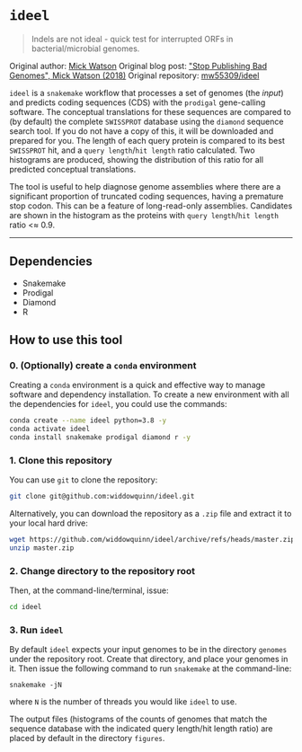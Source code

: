 # `ideel`

> Indels are not ideal - quick test for interrupted ORFs in bacterial/microbial genomes.

Original author: [Mick Watson](https://github.com/mw55309)
Original blog post: ["Stop Publishing Bad Genomes", Mick Watson (2018)](http://www.opiniomics.org/on-stuck-records-and-indel-errors-or-stop-publishing-bad-genomes/)
Original repository: [mw55309/ideel](https://github.com/mw55309/ideel)

`ideel` is a `snakemake` workflow that processes a set of genomes (the *input*) and predicts coding sequences (CDS) with the `prodigal` gene-calling software. The conceptual translations for these sequences are compared to (by default) the complete `SWISSPROT` database using the `diamond` sequence search tool. If you do not have a copy of this, it will be downloaded and prepared for you. The length of each query protein is compared to its best `SWISSPROT` hit, and a `query length`/`hit length` ratio calculated. Two histograms are produced, showing the distribution of this ratio for all predicted conceptual translations.

The tool is useful to help diagnose genome assemblies where there are a significant proportion of truncated coding sequences, having a premature stop codon. This can be a feature of long-read-only assemblies. Candidates are shown in the histogram as the proteins with `query length`/`hit length` ratio <≈ 0.9.

----------------------------------
## Dependencies

- Snakemake
- Prodigal
- Diamond
- R
## How to use this tool

### 0. (Optionally) create a `conda` environment

Creating a `conda` environment is a quick and effective way to manage software and dependency installation. To create a new environment with all the dependencies for `ideel`, you could use the commands:

```bash
conda create --name ideel python=3.8 -y
conda activate ideel
conda install snakemake prodigal diamond r -y
```


###  1. Clone this repository

You can use `git` to clone the repository:

```bash
git clone git@github.com:widdowquinn/ideel.git
```

Alternatively, you can download the repository as a `.zip` file and extract it to your local hard drive:

```bash
wget https://github.com/widdowquinn/ideel/archive/refs/heads/master.zip
unzip master.zip
```

### 2. Change directory to the repository root

Then, at the command-line/terminal, issue:

```bash
cd ideel
```

### 3. Run `ideel`


By default `ideel` expects your input genomes to be in the directory `genomes` under the repository root. Create that directory, and place your genomes in it. Then issue the following command to run `snakemake` at the command-line:

```
snakemake -jN
```

where `N` is the number of threads you would like `ideel` to use.

The output files (histograms of the counts of genomes that match the sequence database with the indicated query length/hit length ratio) are placed by default in the directory `figures`.